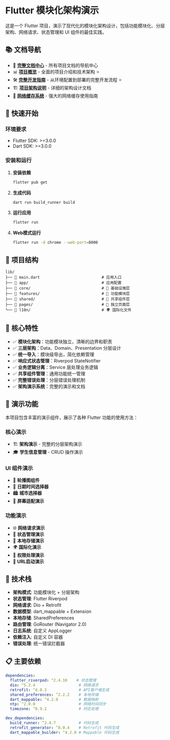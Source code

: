 # Flutter 模块化架构演示

这是一个 Flutter 项目，演示了现代化的模块化架构设计，包括功能模块化、分层架构、网络请求、状态管理和 UI 组件的最佳实践。

## 📚 文档导航

- 📖 **[完整文档中心](docs/README.md)** - 所有项目文档的导航中心
- 📊 **[项目概览](docs/PROJECT_OVERVIEW.md)** - 全面的项目介绍和技术架构 ⭐
- 🛠️ **[完整开发指南](docs/guides/DEVELOPMENT_GUIDE.md)** - 从环境配置到部署的完整开发流程 ⭐
- 🏗️ **[项目架构说明](docs/architecture/Flutter项目架构升级说明.md)** - 详细的架构设计文档
- 🚀 **[网络缓存系统](lib/core/network/annotations/README.md)** - 强大的网络缓存使用指南

## 🚀 快速开始

### 环境要求
- Flutter SDK: >=3.0.0
- Dart SDK: >=3.0.0

### 安装和运行

1. **安装依赖**
   ```bash
   flutter pub get
   ```

2. **生成代码**
   ```bash
   dart run build_runner build
   ```

3. **运行应用**
   ```bash
   flutter run
   ```

4. **Web模式运行**
   ```bash
   flutter run -d chrome --web-port=8000
   ```

## 📁 项目结构

```
lib/
├── 📄 main.dart                           # 应用入口
├── 📁 app/                                # 应用配置
├── 📁 core/                               # 🔧 基础设施层
├── 📁 features/                           # 🎯 功能模块层
├── 📁 shared/                             # 🔄 共享组件层
├── 📁 pages/                              # 📱 独立页面层
└── 📁 l10n/                               # 🌍 国际化文件
```

## 🎯 核心特性

- ✅ **模块化架构**：功能模块独立，清晰的边界和职责
- ✅ **三层架构**：Data、Domain、Presentation 分层设计
- ✅ **统一导入**：模块级导出，简化依赖管理
- ✅ **响应式状态管理**：Riverpod StateNotifier
- ✅ **业务逻辑分离**：Service 层处理业务逻辑
- ✅ **共享组件管理**：通用功能统一管理
- ✅ **完整错误处理**：分层错误处理机制
- ✅ **架构演示系统**：完整的演示和文档

## 🧩 演示功能

本项目包含丰富的演示组件，展示了各种 Flutter 功能的使用方法：

### 核心演示
- 🏗️ **架构演示** - 完整的分层架构演示
- 🎓 **学生信息管理** - CRUD 操作演示

### UI 组件演示
- 🎠 **轮播图组件**
- 📅 **日期时间选择器**
- 🏙️ **城市选择器**
- 📐 **屏幕适配演示**

### 功能演示
- 🌐 **网络请求演示**
- 🔄 **状态管理演示**
- 💾 **本地存储演示**
- 🌍 **国际化演示**
- 📱 **权限处理演示**
- 🔗 **URL启动演示**

## 🔧 技术栈

- **架构模式**: 功能模块化 + 分层架构
- **状态管理**: Flutter Riverpod
- **网络请求**: Dio + Retrofit
- **数据模型**: dart_mappable + Extension
- **本地存储**: SharedPreferences
- **路由管理**: GoRouter (Navigator 2.0)
- **日志系统**: 自定义 AppLogger
- **依赖注入**: 自定义 DI 容器
- **错误处理**: 统一错误拦截器

## 📋 主要依赖

```yaml
dependencies:
  flutter_riverpod: ^2.4.10    # 状态管理
  dio: ^5.3.4                   # 网络请求
  retrofit: ^4.0.3              # API客户端生成
  shared_preferences: ^2.2.2    # 本地存储
  dart_mappable: ^4.2.0         # 数据映射
  ntp: ^2.0.0                   # 网络时间同步
  timezone: ^0.9.2              # 时区处理

dev_dependencies:
  build_runner: ^2.4.7          # 代码生成
  retrofit_generator: ^8.0.4    # Retrofit 代码生成
  dart_mappable_builder: ^4.2.0 # Mappable 代码生成
```


